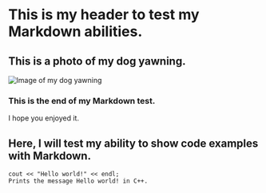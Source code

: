 # This is my header to test my Markdown abilities.
## This is a photo of my dog yawning.
![Image of my dog yawning](https://user-images.githubusercontent.com/116331966/197296536-93c86fce-f84f-4f0a-96af-d7379d21328b.jpg)
### This is the end of my Markdown test.
I hope you enjoyed it.
## Here, I will test my ability to show code examples with Markdown.
```
cout << "Hello world!" << endl;
Prints the message Hello world! in C++.
```
